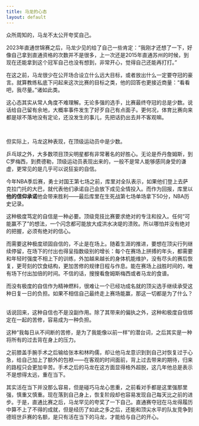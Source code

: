 ```yaml
---
title: 马龙的心态
layout: default
---
```


众所周知的，马龙不太公开夸奖自己。

2023年直通世锦赛之后，马龙少见的给了自己一些肯定：“我刚才还想了一下，好像自己拿到直通资格的次数并不是很多，上一次还是2015年直通苏州的时候，到现在还能拿到这个冠军自己也没有想到，非常开心，觉得自己还能再打打。”

在这之前，马龙很少在公开场合设立什么远大目标，或者放出什么一定要夺冠的豪言。就算教练私底下问起来这次比赛的目标之类，他的回答也更接近商量：“看看吧，我尽量。”诸如此类。

这心态其实从常人角度不难理解。无论多强的选手，比赛最终夺冠的总是少数。说话给自己留有余地，大概率事件发生了好歹自己有点面子。更何况，体育比赛向来都是球不落地没有定论，还没发生的事儿，先把话扔出去并不客观嘛。

</br>

但实际上，马龙这种表现，在顶级运动员中是少数。

乒乓球之外，大多数项目顶尖明星都有非常著名的好胜心。无论是乔丹詹姆斯，到C罗梅西，到费德勒，顶级运动员表现出来的，一般不是常人能够感同身受的谦虚，更常见的是几乎可以说狂妄的自信。

今年NBA季后赛，勇士对国王第七场之前，库里对全队表示，如果他们登上去萨克拉门托的大巴，就代表他们承诺自己会放下成见全情投入。而作为回报，库里以**他的信仰承诺**他会带来胜利——最后库里在生死战第七场单场拿下50分，NBA历史记录。

这种极度笃定的自信是一种必要。顶级竞技比赛要求绝对的专注和投入。任何“可能赢不了”的想法，一个闪念都可能放大成洪水决堤的溃败。所以哪怕并没有绝对的把握，必须有绝对的信心。

而需要这种极度顽固自信的，不止是在场上。随着生涯的推进，要想在顶尖行列继续停留，在场下的付出也得呈指数级别的增长：每个在赛场上拼搏的年头，都需要和年轻时强度不相上下的训练，外加越来越长的身体机能维护，没有尽头的赛后恢复，更苛刻的饮食结构，更加苦修的规律日程与作息。能在赛场上战胜时间的，唯有场下付出加倍的时间。不信的话，搜搜看詹姆斯梅西或者马龙的食谱。

而没有极度的自信作为精神燃料，很难让一个已经功成名就的顶尖选手继续承受这种日复一日的负担。如果不相信自己最终走上赛场能赢，那这一切都是为了什么？

</br>
话说回来，这种自信也不是没副作用。除了其带来的偏执之外，这种和极度自信绑定在一起的苦修，容易成为一种负担。

这种“我每日从不间断的苦修，是为了我能像以前一样”的潜台词，之后其实是一种将所有的过去背在身上的压力。

之前膝盖手腕手术之后输给张本和林昀儒，却让他马龙意识到到自己对恢复过于心急，给自己加上了额外的包袱——在客观的时间面前，背上过去带来的期待，归来的路程只会更加辛苦。手术之后的马龙在这方面显得格外超脱，这几年他总是表示不是想得太远，重在当下。

其实活在当下并没那么容易，但是碰巧马龙心思重，之前看对手都是这里强那里强，慎重又慎重。现在落到自己身上，恢复阶段却也容易发现自己每天比之前的进步。于是，直通比赛之后，马龙罕见的夸奖了一下自己。直通赛夺冠在马龙得履历中算不上了不得的成就，但是经历了如此之多之后，还能和顶尖水平的队友竞争到德班世乒赛的名额，是只有活在当下的马龙，才能给与自己的开心。




<!-- According to multiple sources in the private session, Curry told the team he believed in them, that they had enough to win. He asked for their trust in return. He assured them he could deliver victory if they all bought in. He implored them to put all of their feelings aside — which sources with knowledge of the locker room felt was messaging directed at Poole, Jonathan Kuminga and other guys who might’ve been unhappy for reasons such as playing time and role — and lock in to the unified mission. Anyone who wanted to remain in their emotions, he told them to stay home. Anyone who was ready for their vacation, he told them not to get on the bus for Sacramento. But anyone who did get on the bus, Curry took that as a signature of approval, a binding agreement to be on board with the mission. And if they did that, if they got on the bus, he promised he’d deliver. With his game, his faith, their solidarity, they’d win. -->